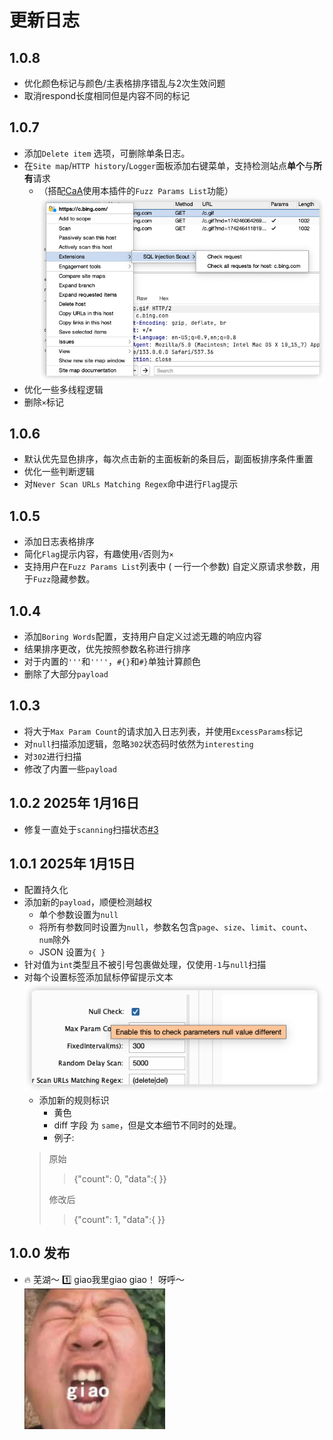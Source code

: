 # 更新日志

## 1.0.8
  - 优化颜色标记与颜色/主表格排序错乱与2次生效问题 
  - 取消respond长度相同但是内容不同的标记

## 1.0.7
- 添加`Delete item` 选项，可删除单条日志。
- 在`Site map`/`HTTP history`/`Logger`面板添加右键菜单，支持检测站点**单个**与**所有**请求
  - （搭配[CaA](https://github.com/gh0stkey/CaA)使用本插件的`Fuzz Params List`功能）
![img.png](src/main/resources/img_4.png)
- 优化一些多线程逻辑
- 删除`×`标记

## 1.0.6
- 默认优先显色排序，每次点击新的主面板新的条目后，副面板排序条件重置
- 优化一些判断逻辑
- 对`Never Scan URLs Matching Regex`命中进行`Flag`提示

## 1.0.5
- 添加日志表格排序
- 简化`Flag`提示内容，有趣使用`√`否则为`×`
- 支持用户在`Fuzz Params List`列表中 ( 一行一个参数) 自定义原请求参数，用于`Fuzz`隐藏参数。

## 1.0.4
- 添加`Boring Words`配置，支持用户自定义过滤无趣的响应内容
- 结果排序更改，优先按照参数名称进行排序
- 对于内置的`'''`和`''''`，`#{}`和`#}`单独计算颜色
- 删除了大部分`payload`

## 1.0.3
- 将大于`Max Param Count`的请求加入日志列表，并使用`ExcessParams`标记
- 对`null`扫描添加逻辑，忽略`302`状态码时依然为`interesting`
- 对`302`进行扫描
- 修改了内置一些`payload`

## 1.0.2 2025年 1月16日
- 修复一直处于`scanning`扫描状态[#3 ](https://github.com/JaveleyQAQ/SQL-Injection-Scout/issues/5)

## 1.0.1 2025年 1月15日 
* 配置持久化
* 添加新的`payload`，顺便检测越权
  * 单个参数设置为`null`
  * 将所有参数同时设置为`null`，参数名包含`page`、`size`、`limit`、`count`、`num`除外
  * JSON 设置为`{ }`
* 针对值为`int`类型且不被引号包裹做处理，仅使用`-1`与`null`扫描
* 对每个设置标签添加鼠标停留提示文本
![img_3.png](src/main/resources/img_3.png)
  * 添加新的规则标识
    * 黄色
    * diff 字段 为 `same`，但是文本细节不同时的处理。
    * 例子:
  >   原始
    >   >   {"count": 0, "data":{ }}
    > 
    >   修改后
    > 
    >   >   {"count": 1, "data":{ }}  

## 1.0.0 发布
* 🔥 芜湖～ 1️⃣ giao我里giao giao！ 呀呼～
  ![img.png](src/main/resources/img.png)

